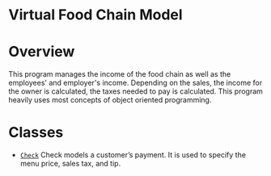 # Virtual Food Chain Model  
# Overview  
This program manages the income of the food chain as well as the employees' and employer's income. Depending on the sales, the income for the owner is calculated, the taxes needed to pay is calculated. This program heavily uses most concepts of object oriented programming.
# Classes
  - [`Check`](Check.java) Check models a customer’s payment. It is used to specify the menu price, sales tax, and tip.

